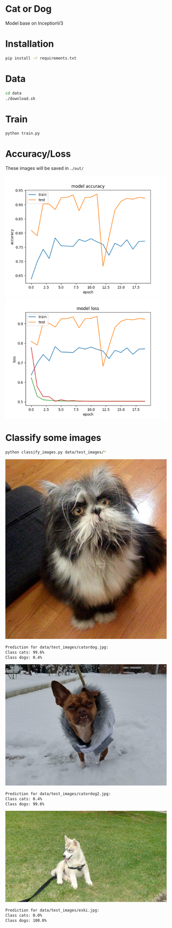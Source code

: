 Cat or Dog
==========

Model base on InceptionV3

Installation
============
```bash
pip install -r requirements.txt
```

Data
====
```bash
cd data
./download.sh
```

Train
=====
```bash
python train.py
```

Accuracy/Loss
=============

These images will be saved in `./out/`

![alt text](./accuracy.png "Accuracy")
![alt text](./loss.png "Loss")


Classify some images
====================

```bash
python classify_images.py data/test_images/*
```

![alt text](./data/test_images/catordog.jpg "Image 1")

```
Prediction for data/test_images/catordog.jpg:
Class cats: 99.6%
Class dogs: 0.4%
```

![alt text](./data/test_images/catordog2.jpg "Image 2")

```
Prediction for data/test_images/catordog2.jpg:
Class cats: 0.4%
Class dogs: 99.6%
```

![alt text](./data/test_images/eski.jpg "Eski!")

```
Prediction for data/test_images/eski.jpg:
Class cats: 0.0%
Class dogs: 100.0%
```